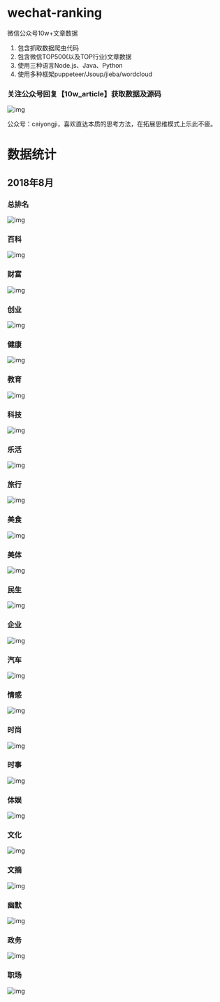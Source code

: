 # wechat-ranking
微信公众号10w+文章数据

1. 包含抓取数据爬虫代码
2. 包含微信TOP500(以及TOP行业)文章数据
3. 使用三种语言Node.js、Java、Python
4. 使用多种框架puppeteer/Jsoup/jieba/wordcloud

### 关注公众号回复【10w_article】获取数据及源码 ###

![img](./qrcode.jpg)

公众号：caiyongji，喜欢直达本质的思考方法，在拓展思维模式上乐此不疲。

# 数据统计 #

## 2018年8月 ##

### 总排名 ###
![img](./report/201808/top/总排名.png)

### 百科 ###
![img](./report/201808/top/百科.png)

### 财富 ###
![img](./report/201808/top/财富.png)

### 创业 ###
![img](./report/201808/top/创业.png)

### 健康 ###
![img](./report/201808/top/健康.png)

### 教育 ###
![img](./report/201808/top/教育.png)

### 科技 ###
![img](./report/201808/top/科技.png)

### 乐活 ###
![img](./report/201808/top/乐活.png)

### 旅行 ###
![img](./report/201808/top/旅行.png)

### 美食 ###
![img](./report/201808/top/美食.png)

### 美体 ###
![img](./report/201808/top/美体.png)

### 民生 ###
![img](./report/201808/top/民生.png)

### 企业 ###
![img](./report/201808/top/企业.png)

### 汽车 ###
![img](./report/201808/top/汽车.png)

### 情感 ###
![img](./report/201808/top/情感.png)

### 时尚 ###
![img](./report/201808/top/时尚.png)

### 时事 ###
![img](./report/201808/top/时事.png)

### 体娱 ###
![img](./report/201808/top/体娱.png)

### 文化 ###
![img](./report/201808/top/文化.png)

### 文摘 ###
![img](./report/201808/top/文摘.png)

### 幽默 ###
![img](./report/201808/top/幽默.png)

### 政务 ###
![img](./report/201808/top/政务.png)

### 职场 ###
![img](./report/201808/top/职场.png)
